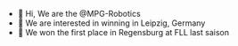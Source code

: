 - 👋 Hi, We are the @MPG-Robotics
- 👀 We are interested in winning in Leipzig, Germany
- 🌱 We won the first place in Regensburg at FLL last saison

<!---
MPG-Robotics/MPG-Robotics is a ✨ special ✨ repository because its `README.md` (this file) appears on your GitHub profile.
You can click the Preview link to take a look at your changes.
--->
